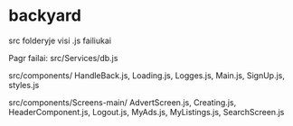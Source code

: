 # backyard
src folderyje visi .js failiukai

Pagr failai:
src/Services/db.js

src/components/
HandleBack.js,
Loading.js,
Logges.js,
Main.js,
SignUp.js,
styles.js

src/components/Screens-main/
AdvertScreen.js,
Creating.js,
HeaderComponent.js,
Logout.js,
MyAds.js,
MyListings.js,
SearchScreen.js
